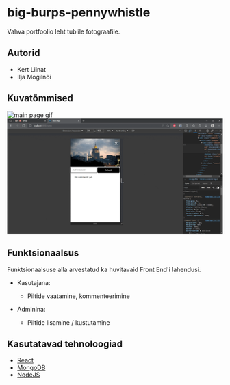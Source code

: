 # big-burps-pennywhistle

Vahva portfoolio leht tublile fotograafile.

## Autorid
* Kert Liinat
* Ilja Mogilnõi

## Kuvatõmmised

![main page gif](screencap/maingif.gif)
![mobile comment section gif](screencap/mobilecomment.gif)

## Funktsionaalsus

Funktsionaalsuse alla arvestatud ka huvitavaid Front End'i lahendusi.

* Kasutajana:
    * Piltide vaatamine, kommenteerimine

* Adminina:
    * Piltide lisamine / kustutamine 
    


## Kasutatavad tehnoloogiad
* [React](https://reactjs.org/)
* [MongoDB](https://www.mongodb.com/)
* [NodeJS](https://nodejs.org/en/)
